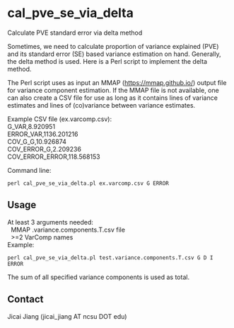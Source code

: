 # cal_pve_se_via_delta
Calculate PVE standard error via delta method

Sometimes, we need to calculate proportion of variance explained (PVE) and its standard error (SE) based variance estimation on hand. Generally, the delta method is used. Here is a Perl script to implement the delta method.

The Perl script uses as input an MMAP (https://mmap.github.io/) output file for variance component estimation. If the MMAP file is not available, one can also create a CSV file for use as long as it contains lines of variance estimates and lines of (co)variance between variance estimates. 

Example CSV file (ex.varcomp.csv):  
G_VAR,8.920951  
ERROR_VAR,1136.201216  
COV_G_G,10.926874  
COV_ERROR_G,2.209236  
COV_ERROR_ERROR,118.568153  

Command line:  
```
perl cal_pve_se_via_delta.pl ex.varcomp.csv G ERROR
```

## Usage  
At least 3 arguments needed:  
&nbsp;&nbsp;MMAP .variance.components.T.csv file  
&nbsp;&nbsp;>=2 VarComp names  
Example: 
```
perl cal_pve_se_via_delta.pl test.variance.components.T.csv G D I ERROR
```

The sum of all specified variance components is used as total. 

## Contact
Jicai Jiang (jicai_jiang AT ncsu DOT edu)
